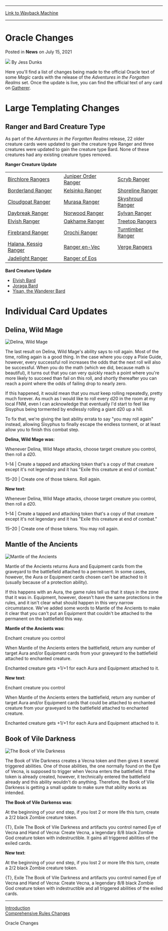 
---
[Link to Wayback Machine](https://web.archive.org/web/20210715151255/https://magic.wizards.com/en/articles/archive/news/oracle-changes-2021-07-15)

[_metadata_:author]:- "Jess Dunks"
[_metadata_:description]:- "Here you'll find a list of changes being made to the official Oracle text of some Magic cards with the release of the Adventures in the Forgotten Realms set. Once the update is live, you can find the official text of any card on Gatherer. Large Templating Changes Ranger and Bard Creature Type As part of the Adventures in the Forgotten Realms release, 22 older creature cards"
[_metadata_:generator]:- "Drupal 7 (http://drupal.org)"
[_metadata_:node]:- "1547850"
[_metadata_:publish_date]:- "2021-07-15"
[_metadata_:source]:- "div-main-content"
[_metadata_:title]:- "Oracle Changes"
[_metadata_:wayback_capture_timestamp]:- "2021-07-15 15:12:55"
[_metadata_:wayback_raw_url]:- "https://web.archive.org/web/20210715151255id_/https://magic.wizards.com/en/articles/archive/news/oracle-changes-2021-07-15"
[_metadata_:wayback_url]:- "https://magic.wizards.com/en/articles/archive/news/oracle-changes-2021-07-15"
---


Oracle Changes
==============



 Posted in **News**
 on July 15, 2021 






![](https://media.magic.wizards.com/styles/auth_small/public/images/person/wizards_author.jpg)
By Jess Dunks











Here you'll find a list of changes being made to the official Oracle text of some *Magic* cards with the release of the *Adventures in the Forgotten Realms* set. Once the update is live, you can find the official text of any card on [Gatherer](https://gatherer.wizards.com/Pages/Default.aspx).


Large Templating Changes
========================


Ranger and Bard Creature Type
-----------------------------


As part of the *Adventures in the Forgotten Realms* release, 22 older creature cards were updated to gain the creature type Ranger and three creatures were updated to gain the creature type Bard. None of these creatures had any existing creature types removed.


**Ranger Creature Update**





|  |  |  |
| --- | --- | --- |
| [Birchlore Rangers](https://gatherer.wizards.com/Pages/Card/Details.aspx?name=Birchlore+Rangers) | [Juniper Order Ranger](https://gatherer.wizards.com/Pages/Card/Details.aspx?name=Juniper+Order+Ranger) | [Scryb Ranger](https://gatherer.wizards.com/Pages/Card/Details.aspx?name=Scryb+Ranger) |
| [Borderland Ranger](https://gatherer.wizards.com/Pages/Card/Details.aspx?name=Borderland+Ranger) | [Kelsinko Ranger](https://gatherer.wizards.com/Pages/Card/Details.aspx?name=Kelsinko+Ranger) | [Shoreline Ranger](https://gatherer.wizards.com/Pages/Card/Details.aspx?name=Shoreline+Ranger) |
| [Cloudgoat Ranger](https://gatherer.wizards.com/Pages/Card/Details.aspx?name=Cloudgoat+Ranger) | [Murasa Ranger](https://gatherer.wizards.com/Pages/Card/Details.aspx?name=Murasa+Ranger) | [Skyshroud Ranger](https://gatherer.wizards.com/Pages/Card/Details.aspx?name=Skyshroud+Ranger) |
| [Daybreak Ranger](https://gatherer.wizards.com/Pages/Card/Details.aspx?name=Daybreak+Ranger) | [Norwood Ranger](https://gatherer.wizards.com/Pages/Card/Details.aspx?name=Norwood+Ranger) | [Sylvan Ranger](https://gatherer.wizards.com/Pages/Card/Details.aspx?name=Sylvan+Ranger) |
| [Elvish Ranger](https://gatherer.wizards.com/Pages/Card/Details.aspx?name=Elvish+Ranger) | [Oakhame Ranger](https://gatherer.wizards.com/Pages/Card/Details.aspx?name=Oakhame+Ranger) | [Treetop Rangers](https://gatherer.wizards.com/Pages/Card/Details.aspx?name=Treetop+Rangers) |
| [Firebrand Ranger](https://gatherer.wizards.com/Pages/Card/Details.aspx?name=Firebrand+Ranger) | [Orochi Ranger](https://gatherer.wizards.com/Pages/Card/Details.aspx?name=Orochi+Ranger) | [Turntimber Ranger](https://gatherer.wizards.com/Pages/Card/Details.aspx?name=Turntimber+Ranger) |
| [Halana, Kessig Ranger](https://gatherer.wizards.com/Pages/Card/Details.aspx?name=Halana%2C+Kessig+Ranger) | [Ranger en-Vec](https://gatherer.wizards.com/Pages/Card/Details.aspx?name=Ranger+en-Vec) | [Verge Rangers](https://gatherer.wizards.com/Pages/Card/Details.aspx?name=Verge+Rangers) |
| [Jadelight Ranger](https://gatherer.wizards.com/Pages/Card/Details.aspx?name=Jadelight+Ranger) | [Ranger of Eos](https://gatherer.wizards.com/Pages/Card/Details.aspx?name=Ranger+of+Eos) |  |


**Bard Creature Update**


* [Elvish Bard](https://gatherer.wizards.com/Pages/Card/Details.aspx?name=Elvish+Bard)
* [Joraga Bard](https://gatherer.wizards.com/Pages/Card/Details.aspx?name=Joraga+Bard)
* [Yisan, the Wanderer Bard](https://gatherer.wizards.com/Pages/Card/Details.aspx?name=Yisan%2C+the+Wanderer+Bard)

Individual Card Updates
=======================


Delina, Wild Mage
-----------------


![Delina, Wild Mage](https://media.wizards.com/2021/afr/en_8QgXCUGlLl.png)


The last result on Delina, Wild Mage's ability says to roll again. Most of the time, rolling again is a good thing. In the case where you copy a Pixie Guide, however, every successful roll increases the odds that the next roll will also be successful. When you do the math (which we did, because math is beautiful), it turns out that you can very quickly reach a point where you're more likely to succeed than fail on this roll, and shortly thereafter you can reach a point where the odds of failing drop to nearly zero.


If this happened, it would mean that you *must* keep rolling repeatedly, pretty much forever. As much as I would like to roll every d20 in the room at my local FNM, even I can acknowledge that eventually I'd start to feel like Sisyphus being tormented by endlessly rolling a giant d20 up a hill.


To fix that, we're giving the last ability errata to say "you may roll again" instead, allowing Sisyphus to finally escape the endless torment, or at least allow you to finish this combat step.


**Delina, Wild Mage was**:


Whenever Delina, Wild Mage attacks, choose target creature you control, then roll a d20.


1–14 | Create a tapped and attacking token that's a copy of that creature except it's not legendary and it has "Exile this creature at end of combat."


15–20 | Create one of those tokens. Roll again.


**New text**:


Whenever Delina, Wild Mage attacks, choose target creature you control, then roll a d20.


1–14 | Create a tapped and attacking token that's a copy of that creature except it's not legendary and it has "Exile this creature at end of combat."


15–20 | Create one of those tokens. You may roll again.


Mantle of the Ancients
----------------------


![Mantle of the Ancients](https://media.wizards.com/2021/afr/en_GWLBh6xh96.png)


Mantle of the Ancients returns Aura and Equipment cards from the graveyard to the battlefield attached to a permanent. In some cases, however, the Aura or Equipment cards chosen can't be attached to it (usually because of a protection ability).


If this happens with an Aura, the game rules tell us that it stays in the zone that it was in. Equipment, however, doesn't have the same protections in the rules, and it isn't clear what should happen in this very narrow circumstance. We've added some words to Mantle of the Ancients to make it clear that you can't put an Equipment that couldn't be attached to the permanent on the battlefield this way.


**Mantle of the Ancients was**:


Enchant creature you control


When Mantle of the Ancients enters the battlefield, return any number of target Aura and/or Equipment cards from your graveyard to the battlefield attached to enchanted creature.


Enchanted creature gets +1/+1 for each Aura and Equipment attached to it.


**New text**:


Enchant creature you control


When Mantle of the Ancients enters the battlefield, return any number of target Aura and/or Equipment cards that could be attached to enchanted creature from your graveyard to the battlefield attached to enchanted creature.


Enchanted creature gets +1/+1 for each Aura and Equipment attached to it.


Book of Vile Darkness
---------------------


![The Book of Vile Darkness](https://media.wizards.com/2021/afr/en_KjFx5Hwwqe.png)


The Book of Vile Darkness creates a Vecna token and then gives it several triggered abilities. One of those abilities, the one normally found on the Eye of Vecna, is supposed to trigger when Vecna enters the battlefield. If the token is already created, however, it technically entered the battlefield already and this ability wouldn't do anything. Therefore, the Book of Vile Darkness is getting a small update to make sure that ability works as intended.


**The Book of Vile Darkenss was**:


At the beginning of your end step, if you lost 2 or more life this turn, create a 2/2 black Zombie creature token.


{T}, Exile The Book of Vile Darkness and artifacts you control named Eye of Vecna and Hand of Vecna: Create Vecna, a legendary 8/8 black Zombie God creature token with indestructible. It gains all triggered abilities of the exiled cards.


**New text**:


At the beginning of your end step, if you lost 2 or more life this turn, create a 2/2 black Zombie creature token.


{T}, Exile The Book of Vile Darkness and artifacts you control named Eye of Vecna and Hand of Vecna: Create Vecna, a legendary 8/8 black Zombie God creature token with indestructible and all triggered abilities of the exiled cards.




---

[Introduction](https://magic.wizards.com/en/articles/archive/news/adventures-forgotten-realms-update-bulletin-2021-07-14)  
[Comprehensive Rules Changes](https://magic.wizards.com/en/articles/archive/news/comprehensive-rules-changes-2021-07-14)  

Oracle Changes







